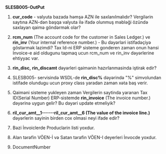 **SLESB005-OutPut**

1)  **cur_code** - valyuta bazada həmşə AZN ile saxlanılmalıdır?
    Vergilərin saytına AZN-dən başqa valyuta ilə ifadə olunmuş məbləği
    özündə saxlayan qaimə göndərmək olar?

2)  **rcm_num** (The account code for the customer in Sales Ledger.) ve
    **rin_inv** (Your internal reference number.) - Bu dəyərləri
    istifadəçiyə göstərmək lazimdi? Tax Id-ni ERP sisteme gonderen zaman
    onun hansi Invoice-e aid oldugunu tapmaq ucun rcm_num ve rin_inv
    dəyərlerine ehtiyyac var.

3)  **rin_disc,** **rin_discamt** dəyərleri qaimənin hazırlanmasinda
    iştirak edir?

4)  SLESB005- servisində WSDL-de **rin_disc%** dəyərində \"%\"
    simvolundan istifade olundugu ucun proxy class yaradan zaman xəta
    baş verir.

5)  Qaiməni sisteme yukleyen zaman Vergilerin saytinda yaranan Tax
    ID(Serial Number) ERP-sistemde **rin_invoice** (The invoice number.)
    dəyərinə uygun gelir? Bu dəyəri update etmeliyik?

6)  **ril_cur_amt\_\_1\-\-\-\-\--ril_cur_amt\_\_6 (The value of the
    invoice line.)** dəyərlerin sayinin birden cox olmasi neyi ifade
    edir?

7)  Bəzi İnvoiclerde Produclarin listi yoxdur.

8)  Alan tərəfin VÖEN-İ və Satan tərəfin VÖEN-I deyerleri İnvocde
    yoxdur.

9)  DocumentNumber

